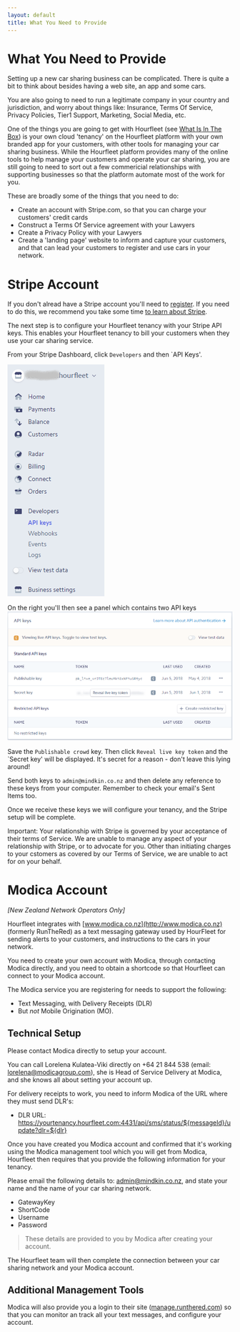```yaml
---
layout: default
title: What You Need to Provide
---
```

# What You Need to Provide

Setting up a new car sharing business can be complicated. There is quite a bit to think about besides having a web site, an app and some cars.

You are also going to need to run a legitimate company in your country and jurisdiction, and worry about things like: Insurance, Terms Of Service, Privacy Policies, Tier1 Support, Marketing, Social Media, etc.

One of the things you are going to get with Hourfleet (see [What Is In The Box](inthebox.html)) is your own cloud 'tenancy' on the Hourfleet platform with your own branded app for your customers, with other tools for managing your car sharing business. While the Hourfleet platform provides many of the online tools to help manage your customers and operate your car sharing, you are still going to need to sort out a few commericial relationships with supporting businesses so that the platform automate most of the work for you.

These are broadly some of the things that you need to do:

* Create an account with Stripe.com, so that you can charge your customers' credit cards
* Construct a Terms Of Service agreement with your Lawyers
* Create a Privacy Policy with your Lawyers
* Create a 'landing page' website to inform and capture your customers, and that can lead your customers to register and use cars in your network.

# Stripe Account
If you don't alread have a Stripe account you'll need to [register](https://dashboard.stripe.com/register). If you need to do this, we recommend you take some time [to learn about Stripe](https://stripe.com/customers). 

The next step is to configure your Hourfleet tenancy with your Stripe API keys. This enables your Hourfleet tenancy to bill your customers when they use your car sharing service.

From your Stripe Dashboard, click `Developers` and then `API Keys'. 

![Stripe Menu](images/stripe-menu.png)

On the right you'll then see a panel which contains two API keys  
![Stripe API Keys](images/stripe-keys.png)

Save the `Publishable crowd` key. Then click `Reveal live key token` and the `Secret key' will be displayed. It's secret for a reason - don't leave this lying around!

Send both keys to `admin@mindkin.co.nz` and then delete any reference to these keys from your computer. Remember to check your email's Sent Items too.

Once we receive these keys we will configure your tenancy, and the Stripe setup will be complete.

Important: Your relationship with Stripe is governed by your acceptance of their terms of Service. We are unable to manage any aspect of your relationship with Stripe, or to advocate for you. Other than initiating charges to your cstomers as covered by our Terms of Service, we are unable to act for on your behalf.


# Modica Account
*[New Zealand Network Operators Only]*

Hourfleet integrates with [www.modica.co.nz](http://www.modica.co.nz) (formerly RunTheRed) as a text messaging gateway used by HourFleet for sending alerts to your customers, and instructions to the cars in your network.

You need to create your own account with Modica, through contacting Modica directly, and you need to obtain a shortcode so that Hourfleet can connect to your Modica account.

The Modica service you are registering for needs to support the following: 

* Text Messaging, with Delivery Receipts (DLR)
* But *not* Mobile Origination (MO). 

## Technical Setup

Please contact Modica directly to setup your account.

You can call Lorelena Kulatea-Viki directly on +64 21 844 538 (email: lorelena@modicagroup.com), she is Head of Service Delivery at Modica, and she knows all about setting your account up. 

For delivery receipts to work, you need to inform Modica of the URL where they must send DLR's:

* DLR URL: https://yourtenancy.hourfleet.com:4431/api/sms/status/${messageId}/update?dlr=${dlr}


Once you have created you Modica account and confirmed that it's working using the Modica management tool which you will get from Modica, Hourfleet then requires that you provide the following information for your tenancy.

Please email the following details to: admin@mindkin.co.nz, and state your name and the name of your car sharing network.

* GatewayKey
* ShortCode
* Username
* Password

> These details are provided to you by Modica after creating your account.

The Hourfleet team will then complete the connection between your car sharing network and your Modica account.

## Additional Management Tools

Modica will also provide you a login to their site ([manage.runthered.com](https://manage.runthered.com)) so that you can monitor an track all your text messages, and configure your account.

